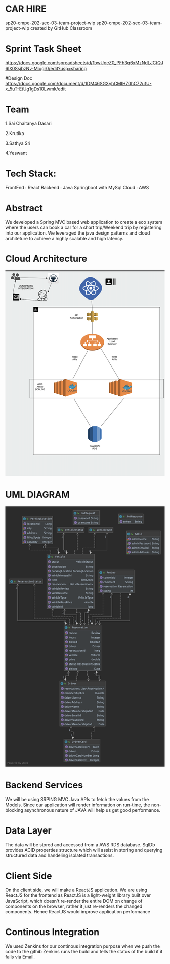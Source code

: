  #  CAR HIRE
 
 sp20-cmpe-202-sec-03-team-project-wip
 sp20-cmpe-202-sec-03-team-project-wip created by GitHub Classroom
 
# Sprint Task Sheet
https://docs.google.com/spreadsheets/d/1bwUoeZ0_PFh3q6xMzNdLJCtQJ6lX0SsjbzNv-Miogr0/edit?usp=sharing


#Design Doc
https://docs.google.com/document/d/1DM46SGXyhCMIH70hC72ufU-x_5uT-EtUg1gDs10Lwmk/edit



# Team

1.Sai Chaitanya Dasari

2.Krutika

3.Sathya Sri

4.Yeswant


# Tech Stack:
FrontEnd : React
Backend : Java Springboot with MySql
Cloud : AWS 

# Abstract

We developed a Spring MVC based  web application to create a eco system where the users can book a car for a short trip/Weekend trip by registering into our application. We leveraged the java design patterns and cloud architeture to achieve a highly scalable and high latency.


# Cloud Architecture

![](CMPE202_Cloud.png)







 # UML DIAGRAM
![](202model.png)

# Backend Services
We will be using SRPING MVC Java APIs to fetch the values from the Models. Since our application will render information on run-time, the non-blocking asynchronous nature of JAVA will help us get good performance.

# Data Layer
The data will be stored and accessed from a AWS RDS database. SqlDb provides ACID properties structure which will assist in storing and querying structured data and handeling isolated transactions. 

# Client Side
On the client side, we will make a ReactJS application. We are using ReactJS for the frontend as ReactJS is a light-weight library built over JavaScript, which doesn't re-render the entire DOM on change of components on the browser, rather it just re-renders the changed components. Hence ReactJS would improve application performance

# Continous Integration 
We used Zenkins for our continous integration purpose when we push the code to the githib Zenkins runs the build and tells the status of the build if it fails via Email.
